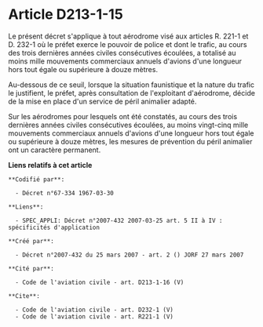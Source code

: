 # Article D213-1-15

Le présent décret s'applique à tout aérodrome visé aux articles R. 221-1 et D. 232-1 où le préfet exerce le pouvoir de police
et dont le trafic, au cours des trois dernières années civiles consécutives écoulées, a totalisé au moins mille mouvements
commerciaux annuels d'avions d'une longueur hors tout égale ou supérieure à douze mètres. 

Au-dessous de ce seuil, lorsque la situation faunistique et la nature du trafic le justifient, le préfet, après consultation
de l'exploitant d'aérodrome, décide de la mise en place d'un service de péril animalier adapté. 

Sur les aérodromes pour lesquels ont été constatés, au cours des trois dernières années civiles consécutives écoulées, au
moins vingt-cinq mille mouvements commerciaux annuels d'avions d'une longueur hors tout égale ou supérieure à douze mètres,
les mesures de prévention du péril animalier ont un caractère permanent.

**Liens relatifs à cet article**

	**Codifié par**:

	  - Décret n°67-334 1967-03-30

	**Liens**:

	  - SPEC_APPLI: Décret n°2007-432 2007-03-25 art. 5 II à IV : spécificités d'application

	**Créé par**:

	  - Décret n°2007-432 du 25 mars 2007 - art. 2 () JORF 27 mars 2007

	**Cité par**:

	  - Code de l'aviation civile - art. D213-1-16 (V)

	**Cite**:

	  - Code de l'aviation civile - art. D232-1 (V)
	  - Code de l'aviation civile - art. R221-1 (V)
